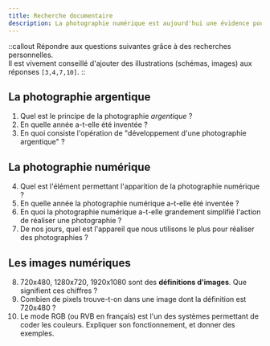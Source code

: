 ```yaml
---
title: Recherche documentaire
description: La photographie numérique est aujourd'hui une évidence pour nous. Mais elle n'existe que depuis quelques décennies, et ses ancêtres étaient tout aussi passionnants. Plongeons dans l'histoire !
---
```

::callout
Répondre aux questions suivantes grâce à des recherches personnelles.  
Il est vivement conseillé d'ajouter des illustrations (schémas, images) aux réponses `[3,4,7,10]`.
::

## La photographie argentique

1. Quel est le principe de la photographie *argentique* ?
2. En quelle année a-t-elle été inventée ? 
3. En quoi consiste l'opération de "développement d'une photographie argentique" ?

## La photographie numérique

4. Quel est l'élément permettant l'apparition de la photographie numérique ?
5. En quelle année la photographie numérique a-t-elle été inventée ?
6. En quoi la photographie numérique a-t-elle grandement simplifié l'action de réaliser une photographie ?
7. De nos jours, quel est l'appareil que nous utilisons le plus pour réaliser des photographies ?

## Les images numériques

8. 720x480, 1280x720, 1920x1080 sont des **définitions d'images**. Que signifient ces chiffres ?
9. Combien de pixels trouve-t-on dans une image dont la définition est 720x480 ?
10. Le mode RGB (ou RVB en français) est l'un des systèmes permettant de coder les couleurs. Expliquer son fonctionnement, et donner des exemples.